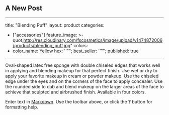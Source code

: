 ## A New Post

---
title: "Blending Puff"
layout: product
categories:
  - ["accessories"]
feature_image: &gt;-
  quot;http://res.cloudinary.com/fscosmetics/image/upload/v1474872006/products/blending_puff.jpg"
colors:
  - color_name: Yellow
    hex: ''"";
    best_seller: ''"";
published: true
---
Oval-shaped latex free sponge with double chiseled edges that works well in applying and blending makeup for that perfect finish.   Use wet or dry to apply your favorite makeup in cream or powder makeup.    Use the chiseled edge under the eyes and on the corners of the face to apply concealer.    Use the rounded side to dab and blend makeup on the larger areas of the face to achieve that sculpted and airbrushed finish. Available in four colors.

Enter text in [Markdown](http://daringfireball.net/projects/markdown/). Use the toolbar above, or click the **?** button for formatting help.
